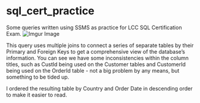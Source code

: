 # sql_cert_practice
Some queries written using SSMS as practice for LCC SQL Certification Exam. 
![Imgur Image]([http://i.imgur.com/zTONrOD.jpg](https://imgur.com/FghLWrw))

This query uses multiple joins to connect a series of separate tables by their Primary and Foreign Keys to get a comprehensive view of the database’s information. You can see we have some inconsistencies within the column titles, such as CustId being used on the Customer tables and CustomerId being used on the OrderId table - not a big problem by any means, but something to be tided up. 

I ordered the resulting table by Country and Order Date in descending order to make it easier to read. 
